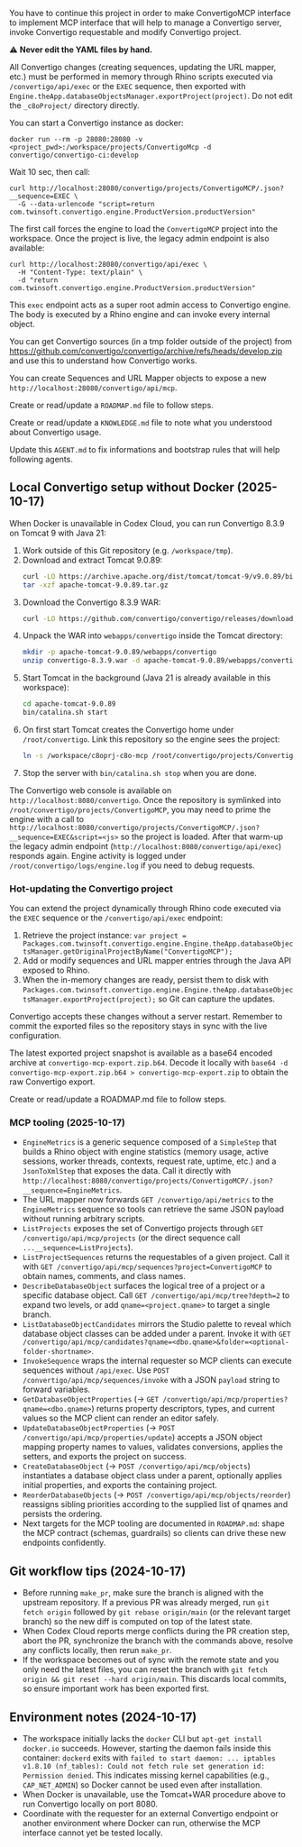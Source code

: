 You have to continue this project in order to make ConvertigoMCP interface to implement MCP interface that will help to manage a Convertigo server, invoke Convertigo requestable and modify Convertigo project.

⚠️ **Never edit the YAML files by hand.**

All Convertigo changes (creating sequences, updating the URL mapper, etc.) must be performed in memory through Rhino scripts executed via `/convertigo/api/exec` or the `EXEC` sequence, then exported with `Engine.theApp.databaseObjectsManager.exportProject(project)`. Do not edit the `_c8oProject/` directory directly.

You can start a Convertigo instance as docker:

```
docker run --rm -p 28080:28080 -v <project_pwd>:/workspace/projects/ConvertigoMcp -d convertigo/convertigo-ci:develop
```

Wait 10 sec, then call:

```
curl http://localhost:28080/convertigo/projects/ConvertigoMCP/.json?__sequence=EXEC \
  -G --data-urlencode "script=return com.twinsoft.convertigo.engine.ProductVersion.productVersion"
```

The first call forces the engine to load the `ConvertigoMCP` project into the workspace. Once the project is live, the legacy admin endpoint is also available:

```
curl http://localhost:28080/convertigo/api/exec \
  -H "Content-Type: text/plain" \
  -d "return com.twinsoft.convertigo.engine.ProductVersion.productVersion"
```

This `exec` endpoint acts as a super root admin access to Convertigo engine. The body is executed by a Rhino engine and can invoke every internal object.

You can get Convertigo sources (in a tmp folder outside of the project) from https://github.com/convertigo/convertigo/archive/refs/heads/develop.zip and use this to understand how Convertigo works.

You can create Sequences and URL Mapper objects to expose a new `http://localhost:28080/convertigo/api/mcp`.

Create or read/update a `ROADMAP.md` file to follow steps.

Create or read/update a `KNOWLEDGE.md` file to note what you understood about Convertigo usage.

Update this `AGENT.md` to fix informations and bootstrap rules that will help following agents.

## Local Convertigo setup without Docker (2025-10-17)
When Docker is unavailable in Codex Cloud, you can run Convertigo 8.3.9 on Tomcat 9 with Java 21:

1. Work outside of this Git repository (e.g. `/workspace/tmp`).
2. Download and extract Tomcat 9.0.89:
   ```sh
   curl -LO https://archive.apache.org/dist/tomcat/tomcat-9/v9.0.89/bin/apache-tomcat-9.0.89.tar.gz
   tar -xzf apache-tomcat-9.0.89.tar.gz
   ```
3. Download the Convertigo 8.3.9 WAR:
   ```sh
   curl -LO https://github.com/convertigo/convertigo/releases/download/8.3.9/convertigo-8.3.9.war
   ```
4. Unpack the WAR into `webapps/convertigo` inside the Tomcat directory:
   ```sh
   mkdir -p apache-tomcat-9.0.89/webapps/convertigo
   unzip convertigo-8.3.9.war -d apache-tomcat-9.0.89/webapps/convertigo
   ```
5. Start Tomcat in the background (Java 21 is already available in this workspace):
   ```sh
   cd apache-tomcat-9.0.89
   bin/catalina.sh start
   ```
6. On first start Tomcat creates the Convertigo home under `/root/convertigo`. Link this repository so the engine sees the project:
   ```sh
   ln -s /workspace/c8oprj-c8o-mcp /root/convertigo/projects/ConvertigoMCP
   ```
7. Stop the server with `bin/catalina.sh stop` when you are done.

The Convertigo web console is available on `http://localhost:8080/convertigo`. Once the repository is symlinked into `/root/convertigo/projects/ConvertigoMCP`, you may need to prime the engine with a call to `http://localhost:8080/convertigo/projects/ConvertigoMCP/.json?__sequence=EXEC&script=<js>` so the project is loaded. After that warm-up the legacy admin endpoint (`http://localhost:8080/convertigo/api/exec`) responds again. Engine activity is logged under `/root/convertigo/logs/engine.log` if you need to debug requests.

### Hot-updating the Convertigo project
You can extend the project dynamically through Rhino code executed via the `EXEC` sequence or the `/convertigo/api/exec` endpoint:

1. Retrieve the project instance: `var project = Packages.com.twinsoft.convertigo.engine.Engine.theApp.databaseObjectsManager.getOriginalProjectByName("ConvertigoMCP");`
2. Add or modify sequences and URL mapper entries through the Java API exposed to Rhino.
3. When the in-memory changes are ready, persist them to disk with `Packages.com.twinsoft.convertigo.engine.Engine.theApp.databaseObjectsManager.exportProject(project);` so Git can capture the updates.

Convertigo accepts these changes without a server restart. Remember to commit the exported files so the repository stays in sync with the live configuration.

The latest exported project snapshot is available as a base64 encoded archive at `convertigo-mcp-export.zip.b64`. Decode it locally
with `base64 -d convertigo-mcp-export.zip.b64 > convertigo-mcp-export.zip` to obtain the raw Convertigo export.

Create or read/update a ROADMAP.md file to follow steps.
### MCP tooling (2025-10-17)
- `EngineMetrics` is a generic sequence composed of a `SimpleStep` that builds a Rhino object with engine statistics (memory usage, active sessions, worker threads, contexts, request rate, uptime, etc.) and a `JsonToXmlStep` that exposes the data. Call it directly with `http://localhost:8080/convertigo/projects/ConvertigoMCP/.json?__sequence=EngineMetrics`.
- The URL mapper now forwards `GET /convertigo/api/metrics` to the `EngineMetrics` sequence so tools can retrieve the same JSON payload without running arbitrary scripts.
- `ListProjects` exposes the set of Convertigo projects through `GET /convertigo/api/mcp/projects` (or the direct sequence call `...__sequence=ListProjects`).
- `ListProjectSequences` returns the requestables of a given project. Call it with `GET /convertigo/api/mcp/sequences?project=ConvertigoMCP` to obtain names, comments, and class names.
- `DescribeDatabaseObject` surfaces the logical tree of a project or a specific database object. Call `GET /convertigo/api/mcp/tree?depth=2` to expand two levels, or add `qname=<project.qname>` to target a single branch.
- `ListDatabaseObjectCandidates` mirrors the Studio palette to reveal which database object classes can be added under a parent. Invoke it with `GET /convertigo/api/mcp/candidates?qname=<dbo.qname>&folder=<optional-folder-shortname>`.
- `InvokeSequence` wraps the internal requester so MCP clients can execute sequences without `/api/exec`. Use `POST /convertigo/api/mcp/sequences/invoke` with a JSON `payload` string to forward variables.
- `GetDatabaseObjectProperties` (→ `GET /convertigo/api/mcp/properties?qname=<dbo.qname>`) returns property descriptors, types, and current values so the MCP client can render an editor safely.
- `UpdateDatabaseObjectProperties` (→ `POST /convertigo/api/mcp/properties/update`) accepts a JSON object mapping property names to values, validates conversions, applies the setters, and exports the project on success.
- `CreateDatabaseObject` (→ `POST /convertigo/api/mcp/objects`) instantiates a database object class under a parent, optionally applies initial properties, and exports the containing project.
- `ReorderDatabaseObjects` (→ `POST /convertigo/api/mcp/objects/reorder`) reassigns sibling priorities according to the supplied list of qnames and persists the ordering.
- Next targets for the MCP tooling are documented in `ROADMAP.md`: shape the MCP contract (schemas, guardrails) so clients can drive these new endpoints confidently.

## Git workflow tips (2024-10-17)
- Before running `make_pr`, make sure the branch is aligned with the upstream repository. If a previous PR was already merged, run `git fetch origin` followed by `git rebase origin/main` (or the relevant target branch) so the new diff is computed on top of the latest state.
- When Codex Cloud reports merge conflicts during the PR creation step, abort the PR, synchronize the branch with the commands above, resolve any conflicts locally, then rerun `make_pr`.
- If the workspace becomes out of sync with the remote state and you only need the latest files, you can reset the branch with `git fetch origin && git reset --hard origin/main`. This discards local commits, so ensure important work has been exported first.

## Environment notes (2024-10-17)
- The workspace initially lacks the `docker` CLI but `apt-get install docker.io` succeeds. However, starting the daemon fails inside this container: `dockerd` exits with `failed to start daemon: ... iptables v1.8.10 (nf_tables): Could not fetch rule set generation id: Permission denied`. This indicates missing kernel capabilities (e.g., `CAP_NET_ADMIN`) so Docker cannot be used even after installation.
- When Docker is unavailable, use the Tomcat+WAR procedure above to run Convertigo locally on port 8080.
- Coordinate with the requester for an external Convertigo endpoint or another environment where Docker can run, otherwise the MCP interface cannot yet be tested locally.
